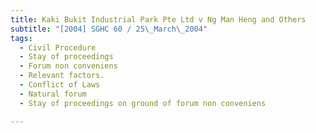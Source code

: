 ```yaml
---
title: Kaki Bukit Industrial Park Pte Ltd v Ng Man Heng and Others 
subtitle: "[2004] SGHC 60 / 25\_March\_2004"
tags:
  - Civil Procedure
  - Stay of proceedings
  - Forum non conveniens
  - Relevant factors.
  - Conflict of Laws
  - Natural forum
  - Stay of proceedings on ground of forum non conveniens

---
```


